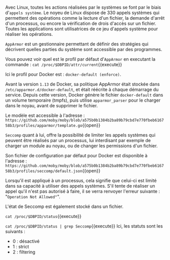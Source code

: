 
Avec Linux, toutes les actions réalisées par le systèmes se font par le biais d'`appels système`. Le noyeu de Linux dispose de 330 appels systèmes qui permettent des opérations comme la lecture d'un fichier, la demande d'arrêt d'un processus, ou encore la vérification de drois d'accès sur un fichier. Toutes les applications sont utilisatrices de ce jeu d'appels système pour réaliser les opérations.

`AppArmor` est un gestionnaire permettant de définir des stratégies qui décrivent quelles parties du système sont accessible par des programmes.

Vous pouvez voir quel est le profil par défaut d'`AppArmor` en executant la commande : 
`cat /proc/$DBPID/attr/current`{{execute}}

Ici le profil pour Docker est : `docker-default (enforce)`.

Avant la version `1.13` de Docker, sa politique AppArmor était stockée dans `/etc/apparmor.d/docker-default`, et était réécrite à chaque démarrage du service. Depuis cette version, Docker génère le fichier `docker-default` dans un volume temporaire (tmpfs), puis utilise `apparmor_parser` pour le charger dans le noyau, avant de supprimer le fichier.

Le modèle est accessible à l'adresse : `https://github.com/moby/moby/blob/a575b0b1384b2ba89b79cbd7e770fbeb616758b3/profiles/apparmor/template.go`{{open}}

`Seccomp` quant à lui, offre la possibilité de limiter les appels systèmes qui peuvent être réalisés par un processus, lui interdisant par exemple de charger un module au noyau, ou de changer les permissions d'un fichier.

Son fichier de configuration par défaut pour Docker est disponible à l'adresse : `https://github.com/moby/moby/blob/a575b0b1384b2ba89b79cbd7e770fbeb616758b3/profiles/seccomp/default.json`{{open}}

Lorsqu'il est appliqué à un processus, cela signifie que celui-ci est limité dans sa capacité à utiliser des appels systèmes. S'il tente de réaliser un appel qu'il n'est pas autorisé à faire, il se verra renvoyer l'erreur suivante : "`Operation Not Allowed"`".

L'état de Seccomp est également stocké dans un fichier.

`cat /proc/$DBPID/status`{{execute}}

`cat /proc/$DBPID/status | grep Seccomp`{{execute}}
Ici, les statuts sont les suivants : 
- 0 : désactivé 
- 1 : strict
- 2 : filtering

